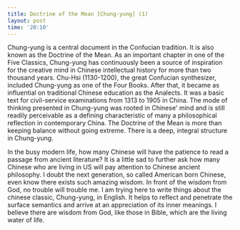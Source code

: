 ```yaml
---
title: Doctrine of the Mean [Chung-yung] (1)
layout: post
time: '20:10'
---
```





Chung-yung is a central document in the Confucian tradition. It is also known as the Doctrine of the Mean. As an important chapter in one of the Five Classics, Chung-yung has continuously been a source of inspiration for the creative mind in Chinese intellectual history for more than two thousand years. Chu-Hsi (1130-1200), the great Confucian synthesizer, included Chung-yung as one of the Four Books. After that, it became as influential on traditional Chinese education as the Analects. It was a basic text for civil-service examinations from 1313 to 1905 in China. The mode of thinking presented in Chung-yung was rooted in Chinese' mind and is still readily perceivable as a defining characteristic of many a philosophical reflection in contemporary China.  The Doctrine of the Mean is more than keeping balance without going extreme. There is a deep, integral structure in Chung-yung. 
<!--more-->

In the busy modern life, how many Chinese will have the patience to read a passage from ancient literature? It is a little sad to further ask how many Chinese who are living in US will pay attention to Chinese ancient philosophy. I doubt the next generation, so called American born Chinese,  even know there exists such amazing wisdom.  In front of the wisdom from God, no trouble will trouble me. I am trying here to write things about the chinese classic, Chung-yung, in English. It helps to reflect and penetrate the surface semantics and arrive at an appreciation of its inner meanings. I believe there are wisdom from God, like those in Bible, which are the living water  of life. 